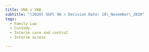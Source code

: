 ```yaml
---
title: VNA v VNB
subtitle: "[2020] SGFC 96 / Decision Date: 18\_November\_2020"
tags:
  - Family Law
  - Custody
  - Interim care and control
  - Interim access

---
```

